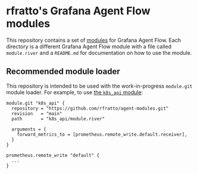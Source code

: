# rfratto's Grafana Agent Flow modules

This repository contains a set of [modules][] for Grafana Agent Flow. Each
directory is a different Grafana Agent Flow module with a file called
`module.river` and a `README.md` for documentation on how to use the module.

## Recommended module loader

This repository is intended to be used with the work-in-progress `module.git`
module loader. For example, to use [the `k8s_api` module](./k8s_api):

```river
module.git "k8s_api" {
  repository = "https://github.com/rfratto/agent-modules.git"
  revision   = "main"
  path       = "k8s_api/module.river"

  arguments = {
    forward_metrics_to = [prometheus.remote_write.default.receiver],
  }
}

prometheus.remote_write "default" {
  ...
}
```

[modules]: https://grafana.com/docs/agent/next/flow/concepts/modules/
